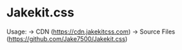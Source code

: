 # Jakekit.css

Usage:
-> CDN (https://cdn.jakekitcss.com)
-> Source Files (https://github.com/Jake7500/Jakekit.css)
